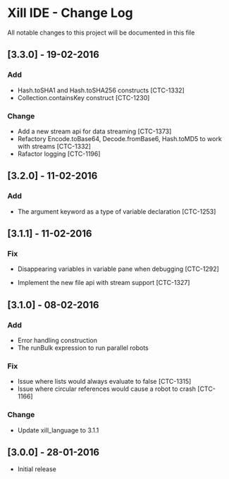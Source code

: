 # Xill IDE - Change Log
All notable changes to this project will be documented in this file

## [3.3.0] - 19-02-2016
### Add
- Hash.toSHA1 and Hash.toSHA256 constructs [CTC-1332]
- Collection.containsKey construct [CTC-1230]

### Change
- Add a new stream api for data streaming [CTC-1373]
- Refactory Encode.toBase64, Decode.fromBase6, Hash.toMD5 to work with streams [CTC-1332]
- Rafactor logging [CTC-1196]

## [3.2.0] - 11-02-2016
### Add
- The argument keyword as a type of variable declaration [CTC-1253]

## [3.1.1] - 11-02-2016

### Fix
- Disappearing variables in variable pane when debugging [CTC-1292]

- Implement the new file api with stream support [CTC-1327]
## [3.1.0] - 08-02-2016

### Add
- Error handling construction
- The runBulk expression to run parallel robots

### Fix
- Issue where lists would always evaluate to false [CTC-1315]
- Issue where circular references would cause a robot to crash [CTC-1166]

### Change
- Update xill_language to 3.1.1

## [3.0.0] - 28-01-2016
 - Initial release
